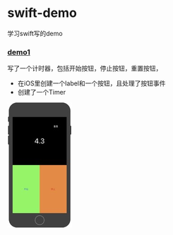# swift-demo
学习swift写的demo
### [demo1](https://github.com/snayan/swift-demo/tree/master/demo1)
写了一个计时器，包括开始按钮，停止按钮，重置按钮，

* 在iOS里创建一个label和一个按钮，且处理了按钮事件
* 创建了一个Timer

![](\screen\demo1.jpg)

